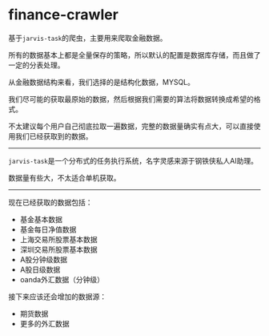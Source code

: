 # finance-crawler

基于```jarvis-task```的爬虫，主要用来爬取金融数据。

所有的数据基本上都是全量保存的策略，所以默认的配置是数据库存储，而且做了一定的分表处理。

从金融数据结构来看，我们选择的是结构化数据，MYSQL。

我们尽可能的获取最原始的数据，然后根据我们需要的算法将数据转换成希望的格式。

不太建议每个用户自己彻底拉取一遍数据，完整的数据量确实有点大，可以直接使用我们已经获取到的数据。

------

```jarvis-task```是一个分布式的任务执行系统，名字灵感来源于钢铁侠私人AI助理。

数据量有些大，不太适合单机获取。

------

现在已经获取的数据包括：

- 基金基本数据
- 基金每日净值数据
- 上海交易所股票基本数据
- 深圳交易所股票基本数据
- A股分钟级数据
- A股日级数据
- oanda外汇数据（分钟级）

接下来应该还会增加的数据源：

- 期货数据
- 更多的外汇数据